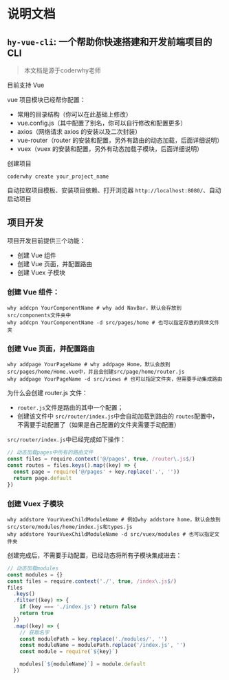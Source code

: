 # 说明文档

## `hy-vue-cli`: 一个帮助你快速搭建和开发前端项目的 CLI
> 本文档是源于coderwhy老师

目前支持 Vue

vue 项目模块已经帮你配置：

- 常用的目录结构（你可以在此基础上修改）
- vue.config.js（其中配置了别名，你可以自行修改和配置更多）
- axios（网络请求 axios 的安装以及二次封装）
- vue-router（router 的安装和配置，另外有路由的动态加载，后面详细说明）
- vuex（vuex 的安装和配置，另外有动态加载子模块，后面详细说明）

创建项目

```shell
coderwhy create your_project_name
```

自动拉取项目模板、安装项目依赖、打开浏览器 `http://localhost:8080/`、自动启动项目

## 项目开发

项目开发目前提供三个功能：

- 创建 Vue 组件
- 创建 Vue 页面，并配置路由
- 创建 Vuex 子模块

### 创建 Vue 组件：

```shell
why addcpn YourComponentName # why add NavBar，默认会存放到src/components文件夹中
why addcpn YourComponentName -d src/pages/home # 也可以指定存放的具体文件夹
```

### 创建 Vue 页面，并配置路由

```shell
why addpage YourPageName # why addpage Home，默认会放到src/pages/home/Home.vue中，并且会创建src/page/home/router.js
why addpage YourPageName -d src/views # 也可以指定文件夹，但需要手动集成路由
```

为什么会创建 router.js 文件：

- `router.js`文件是路由的其中一个配置；
- 创建该文件中 `src/router/index.js`中会自动加载到路由的 `routes`配置中，不需要手动配置了（如果是自己配置的文件夹需要手动配置）

`src/router/index.js`中已经完成如下操作：

```js
// 动态加载pages中所有的路由文件
const files = require.context('@/pages', true, /router\.js$/)
const routes = files.keys().map((key) => {
  const page = require('@/pages' + key.replace('.', ''))
  return page.default
})
```

### 创建 Vuex 子模块

```shell
why addstore YourVuexChildModuleName # 例如why addstore home，默认会放到src/store/modules/home/index.js和types.js
why addstore YourVuexChildModuleName -d src/vuex/modules # 也可以指定文件夹
```

创建完成后，不需要手动配置，已经动态将所有子模块集成进去：

```js
// 动态加载modules
const modules = {}
const files = require.context('./', true, /index\.js$/)
files
  .keys()
  .filter((key) => {
    if (key === './index.js') return false
    return true
  })
  .map((key) => {
    // 获取名字
    const modulePath = key.replace('./modules/', '')
    const moduleName = modulePath.replace('/index.js', '')
    const module = require(`${key}`)

    modules[`${moduleName}`] = module.default
  })
```
